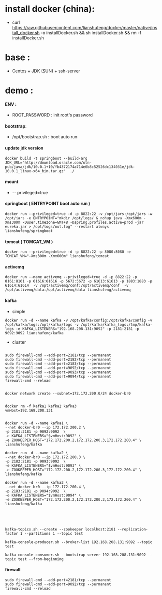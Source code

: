 # install docker (china): 
- curl https://raw.githubusercontent.com/lianshufeng/docker/master/native/install_docker.sh -o installDocker.sh && sh installDocker.sh && rm -f installDocker.sh

# base :  
- Centos + JDK (SUN) + ssh-server

# demo :


#### ENV :
- ROOT_PASSWORD : init root's password


#### bootstrap:
- /opt/bootstrap.sh : boot auto run


#### update jdk version
```shell
docker build -t springboot --build-arg JDK_URL="http://download.oracle.com/otn-pub/java/jdk/10.0.1+10/fb4372174a714e6b8c52526dc134031e/jdk-10.0.1_linux-x64_bin.tar.gz"  ./ 
```

#### mount
- -- privileged=true

#### springboot ( ENTRYPOINT  boot auto run )
```shell
docker run --privileged=true -d -p 8822:22 -v /opt/jars:/opt/jars -w /opt/jars -e ENTRYPOINT="mkdir /opt/logs/ & nohup java -Xmx600m -Xms300m -Duser.timezone=GMT+8 -Dspring.profiles.active=prod -jar eureka.jar > /opt/logs/out.log" --restart always lianshufeng/springboot
```

#### tomcat ( TOMCAT_VM )
```shell
docker run --privileged=true -d -p 8822:22 -p 8080:8080 -e TOMCAT_VM="-Xms300m -Xmx600m" lianshufeng/tomcat
```

#### activemq 
```shell
docker run --name activemq --privileged=true -d -p 8822:22 -p 8161:8161 -p 61616:61616 -p 5672:5672 -p 61613:61613 -p 1883:1883 -p 61614:61614  -v /opt/activemq/conf:/opt/activemq/conf  -v /opt/activemq/data:/opt/activemq/data lianshufeng/activemq
```


#### kafka 
- simple
```shell
docker run -d --name kafka -v /opt/kafka/config:/opt/kafka/config -v /opt/kafka/logs:/opt/kafka/logs -v /opt/kafka/kafka_logs:/tmp/kafka-logs -e KAFKA_LISTENERS="192.168.208.131:9092" -p 2181:2181 -p 9092:9092 lianshufeng/kafka
```
- cluster
```shell

sudo firewall-cmd --add-port=2181/tcp --permanent 
sudo firewall-cmd --add-port=2182/tcp --permanent 
sudo firewall-cmd --add-port=2183/tcp --permanent 
sudo firewall-cmd --add-port=9092/tcp --permanent 
sudo firewall-cmd --add-port=9093/tcp --permanent 
sudo firewall-cmd --add-port=9094/tcp --permanent 
firewall-cmd --reload 


docker network create --subnet=172.172.200.0/24 docker-br0


docker rm -f kafka1 kafka2 kafka3
vmHost=192.168.208.131


docker run -d --name kafka1 \
--net docker-br0 --ip 172.172.200.2 \
-p 2181:2181 -p 9092:9092  \
-e KAFKA_LISTENERS="$vmHost:9092" \
-e ZOOKEEPER_HOST="172.172.200.2,172.172.200.3,172.172.200.4" \
lianshufeng/kafka

docker run -d --name kafka2 \
--net docker-br0 --ip 172.172.200.3 \
-p 2182:2181 -p 9093:9092  \
-e KAFKA_LISTENERS="$vmHost:9093" \
-e ZOOKEEPER_HOST="172.172.200.2,172.172.200.3,172.172.200.4" \
lianshufeng/kafka

docker run -d --name kafka3 \
--net docker-br0 --ip 172.172.200.4 \
-p 2183:2181 -p 9094:9092  \
-e KAFKA_LISTENERS="$vmHost:9094" \
-e ZOOKEEPER_HOST="172.172.200.2,172.172.200.3,172.172.200.4" \
lianshufeng/kafka





kafka-topics.sh --create --zookeeper localhost:2181 --replication-factor 1 --partitions 1 --topic test

kafka-console-producer.sh --broker-list 192.168.208.131:9092 --topic test

kafka-console-consumer.sh --bootstrap-server 192.168.208.131:9092 --topic test --from-beginning
```




#### firewall
```shell
sudo firewall-cmd --add-port=2181/tcp --permanent 
sudo firewall-cmd --add-port=9092/tcp --permanent 
firewall-cmd --reload 
```